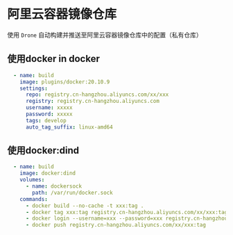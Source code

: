 # 阿里云容器镜像仓库

使用 `Drone` 自动构建并推送至阿里云容器镜像仓库中的配置（私有仓库）

## 使用docker in docker

```yaml
  - name: build
    image: plugins/docker:20.10.9
    settings:
      repo: registry.cn-hangzhou.aliyuncs.com/xx/xxx
      registry: registry.cn-hangzhou.aliyuncs.com
      username: xxxxx
      password: xxxxx
      tags: develop
      auto_tag_suffix: linux-amd64
```

## 使用docker:dind

```yaml
  - name: build
    image: docker:dind
    volumes:
      - name: dockersock
        path: /var/run/docker.sock
    commands:
      - docker build --no-cache -t xxx:tag .
      - docker tag xxx:tag registry.cn-hangzhou.aliyuncs.com/xx/xxx:tag
      - docker login --username=xxx --password=xxx registry.cn-hangzhou.aliyuncs.com
      - docker push registry.cn-hangzhou.aliyuncs.com/xx/xxx:tag
```
